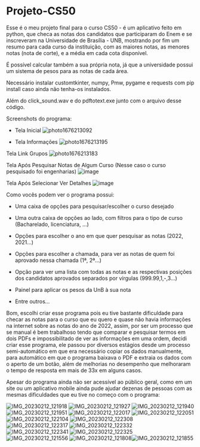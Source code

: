 # Projeto-CS50

Esse é o meu projeto final para o curso CS50 - é um aplicativo feito em python,
que checa as notas dos candidatos que participaram do Enem e se inscreveram na
Universidade de Brasília - UNB, mostrando por fim um resumo para cada
curso da instituição, com as maiores notas, as menores notas (nota de corte), e
a média em cada cota disponível.

É possível calcular também a sua própria nota, já que a universidade possui um
sistema de pesos para as notas de cada área.

Necessário instalar customtkinter, numpy, Pmw, pygame e requests com pip install
caso ainda não tenha-os instalados.

Além do click_sound.wav e do pdftotext.exe junto com o arquivo desse código.


Screenshots do programa:

* Tela Inicial
![photo1676213092](https://user-images.githubusercontent.com/46427886/218318041-9d811d31-d56b-4525-926c-71453e33f188.jpeg)

* Tela Informações
![photo1676213195](https://user-images.githubusercontent.com/46427886/218318057-89dd17f8-dc78-4802-8c39-d91ab6fc4f78.jpeg)

Tela Link Grupos
![photo1676213183](https://user-images.githubusercontent.com/46427886/218318072-a0a21a2d-f3d0-4acd-a992-9cde2a4a51c2.jpeg)

Tela Após Pesquisar Notas de Algum Curso (Nesse caso o curso pesquisado foi engenharias)
![image](https://user-images.githubusercontent.com/46427886/218318100-182c48bb-e681-4d95-82f6-b968720b1be9.png)

Tela Após Selecionar Ver Detalhes
![image](https://user-images.githubusercontent.com/46427886/218318637-38648814-28d1-4cc9-8fab-330706a8a14d.png)


Como vocês podem ver o programa possui:

* Uma caixa de opções para pesquisar/escolher o curso desejado

* Uma outra caixa de opções ao lado, com filtros para o tipo de curso (Bacharelado, licenciatura, ...)

* Opções para escolher o ano em que quer pesquisar as notas (2022, 2021...)

* Opções para escolher a chamada, para ver as notas de quem foi aprovado nessa chamada (1ª, 2ª...)

* Opção para ver uma lista com todas as notas e as respectivas posições dos candidatos aprovados separados por vírgulas (999.99,1,-,3...)

* Painel para aplicar os pesos da UnB à sua nota

* Entre outros...


Bom, escolhi criar esse programa pois eu tive bastante dificuldade para checar as notas para o curso que eu quero
e quase não havia informações na internet sobre as notas do ano de 2022, assim, por ser um processo que se manual
é bem trabalhoso tendo que comparar e pesquisar termos em dois PDFs e impossibilitado de ver as informações em uma
ordem, decidi criar esse programa, ele passou por diversos estágios desde um processo semi-automático em que era necessário
copiar os dados manualmente, para automático em que o programa baixava o PDF e extraia os dados com o aperto de um botão,
além de melhorias no desempenho que melhoraram o tempo de resposta em mais de 33x em alguns casos.

Apesar do programa ainda não ser acessível ao público geral, como em um site ou um aplicativo mobile ainda pude ajudar
dezenas de pessoas com as mesmas dificuldades que eu tive no começo com o programa:


![IMG_20230212_121918](https://user-images.githubusercontent.com/46427886/218320104-99481e98-e56d-4936-80d2-8d2e1cf98472.png)
![IMG_20230212_121927](https://user-images.githubusercontent.com/46427886/218320105-39566226-8fca-42fc-a3a1-297be4a51d7e.png)
![IMG_20230212_121940](https://user-images.githubusercontent.com/46427886/218320106-2c5b545c-6dc3-4da8-b7ff-ee039b228f25.png)
![IMG_20230212_121951](https://user-images.githubusercontent.com/46427886/218320107-507a1a8b-5bf9-4577-82bf-12d8be47bdd9.png)
![IMG_20230212_122017](https://user-images.githubusercontent.com/46427886/218320109-57c5d25f-cc6a-47d4-a9fe-8220c65268c7.png)
![IMG_20230212_122051](https://user-images.githubusercontent.com/46427886/218320110-da69c9dd-1148-4521-8bd3-0e832f369bf5.png)
![IMG_20230212_122104](https://user-images.githubusercontent.com/46427886/218320112-03dee077-6f8c-48e5-a080-53bae4e27f24.png)
![IMG_20230212_122308](https://user-images.githubusercontent.com/46427886/218320113-da714646-3a33-4b99-8db1-340cc978c679.png)
![IMG_20230212_122317](https://user-images.githubusercontent.com/46427886/218320115-7738c1d2-e3da-42e6-823c-d589ebe66e88.png)
![IMG_20230212_122332](https://user-images.githubusercontent.com/46427886/218320116-d0a00156-5cf7-457c-b783-6845668b1279.png)
![IMG_20230212_122341](https://user-images.githubusercontent.com/46427886/218320119-468a96b9-e302-4257-9a7c-e05b85efeb36.png)
![IMG_20230212_122325](https://user-images.githubusercontent.com/46427886/218320120-b0aa64f9-3932-4130-8fa0-44f9131e0bba.png)
![IMG_20230212_121556](https://user-images.githubusercontent.com/46427886/218320121-3d943c12-0b58-4e1c-9d3b-343d8d0527a2.png)
![IMG_20230212_121808](https://user-images.githubusercontent.com/46427886/218320122-629c2a8b-6bf1-409e-96f4-d6f3e4f73110.png)![IMG_20230212_121855](https://user-images.githubusercontent.com/46427886/218320123-cf02ca76-4aec-4653-8f1a-5f5b4e722a42.png)
